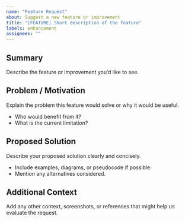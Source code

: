 ```yaml
---
name: "Feature Request"
about: Suggest a new feature or improvement
title: "[FEATURE] Short description of the feature"
labels: enhancement
assignees: ""
---
```


## Summary
Describe the feature or improvement you’d like to see.

## Problem / Motivation
Explain the problem this feature would solve or why it would be useful.
- Who would benefit from it?
- What is the current limitation?

## Proposed Solution
Describe your proposed solution clearly and concisely.
- Include examples, diagrams, or pseudocode if possible.
- Mention any alternatives considered.

## Additional Context
Add any other context, screenshots, or references that might help us evaluate the request.
